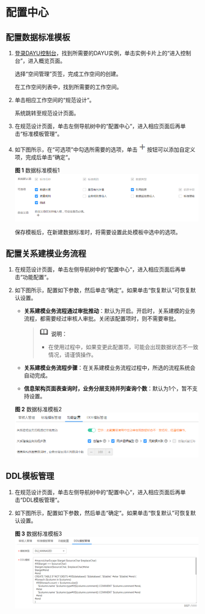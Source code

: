 # 配置中心<a name="dayu_01_0621"></a>

## 配置数据标准模板<a name="zh-cn_topic_0189687297_section1936343520116"></a>

1.  [登录DAYU控制台](https://console.huaweicloud.com/dayu/)，找到所需要的DAYU实例，单击实例卡片上的“进入控制台”，进入概览页面。

    选择“空间管理”页签，完成工作空间的创建。

    在工作空间列表中，找到所需要的工作空间。


1.  单击相应工作空间的“规范设计“。

    系统跳转至规范设计页面。


1.  在规范设计页面，单击左侧导航树中的“配置中心“，进入相应页面后再单击“标准模板管理“。
2.  如下图所示，在“可选项”中勾选所需要的选项，单击![](figures/zh-cn_image_0198059243.png)按钮可以添加自定义项，完成后单击“确定“。

    **图 1**  数据标准模板1<a name="zh-cn_topic_0189687297_fig155898259510"></a>  
    ![](figures/数据标准模板1.png "数据标准模板1")

    保存模板后，在新建数据标准时，将需要设置此处模板中选中的选项。


## 配置关系建模业务流程<a name="zh-cn_topic_0189687297_section121571201465"></a>

1.  在规范设计页面，单击左侧导航树中的“配置中心“，进入相应页面后再单击“功能配置“。
2.  如下图所示，配置如下参数，然后单击“确定“。如果单击“恢复默认”可恢复默认设置。

    -   **关系建模业务流程通过审批推动**：默认为开启。开启时，关系建模的业务流程，都需要经过审核人审批。关闭该配置项时，则不需要审批。

        >![](public_sys-resources/icon-note.gif) **说明：**   
        >-   在使用过程中，如果变更此配置项，可能会出现数据状态不一致情况，请谨慎操作。  

    -   **关系建模业务流程步骤**：在关系建模业务流程过程中，所选的流程系统会自动完成。
    -   **信息架构页面表查询时，业务分层支持并列查询个数**：默认为1个，暂不支持设置。

    **图 2**  数据标准模板2<a name="zh-cn_topic_0189687297_fig789485517610"></a>  
    ![](figures/数据标准模板2.png "数据标准模板2")


## DDL模板管理<a name="zh-cn_topic_0189687297_section216611014612"></a>

1.  在规范设计页面，单击左侧导航树中的“配置中心“，进入相应页面后再单击“DDL模板管理“。
2.  如下图所示，配置如下参数，然后单击“确定“。如果单击“恢复默认”可恢复默认设置。

    **图 3**  数据标准模板3<a name="zh-cn_topic_0189687297_fig5345132131513"></a>  
    ![](figures/数据标准模板3.png "数据标准模板3")


